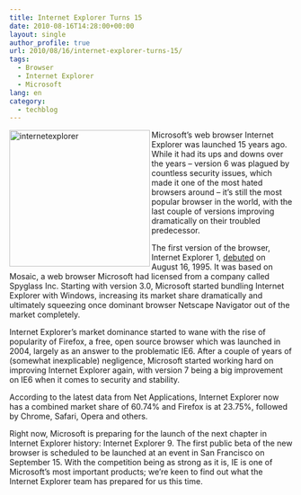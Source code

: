 ```yaml
---
title: Internet Explorer Turns 15
date: 2010-08-16T14:28:00+00:00
layout: single
author_profile: true
url: 2010/08/16/internet-explorer-turns-15/
tags:
  - Browser
  - Internet Explorer
  - Microsoft
lang: en
category: 
  - techblog
---
```

[<img title="internetexplorer" border="0" alt="internetexplorer" align="left" src="http://lh4.ggpht.com/_vaUVXcmC3OI/TGlEG-0f7rI/AAAAAAAACYk/CTeXntvuQus/internetexplorer_thumb%5B2%5D.jpg?imgmax=800" width="250" height="243" />](http://lh3.ggpht.com/_vaUVXcmC3OI/TGlD_P4RlgI/AAAAAAAACYg/3bwL-LIvIrM/internetexplorer%5B4%5D.jpg?imgmax=800) 

Microsoft’s web browser Internet Explorer was launched 15 years ago. While it had its ups and downs over the years – version 6 was plagued by countless security issues, which made it one of the most hated browsers around – it’s still the most popular browser in the world, with the last couple of versions improving dramatically on their troubled predecessor. 

The first version of the browser, Internet Explorer 1, [debuted](https://secure.wikimedia.org/wikipedia/en/wiki/Internet_Explorer_1) on August 16, 1995. It was based on Mosaic, a web browser Microsoft had licensed from a company called Spyglass Inc. Starting with version 3.0, Microsoft started bundling Internet Explorer with Windows, increasing its market share dramatically and ultimately squeezing once dominant browser Netscape Navigator out of the market completely. 

Internet Explorer’s market dominance started to wane with the rise of popularity of Firefox, a free, open source browser which was launched in 2004, largely as an answer to the problematic IE6. After a couple of years of (somewhat inexplicable) negligence, Microsoft started working hard on improving Internet Explorer again, with version 7 being a big improvement on IE6 when it comes to security and stability. 

According to the latest data from Net Applications, Internet Explorer now has a combined market share of 60.74% and Firefox is at 23.75%, followed by Chrome, Safari, Opera and others. 

Right now, Microsoft is preparing for the launch of the next chapter in Internet Explorer history: Internet Explorer 9. The first public beta of the new browser is scheduled to be launched at an event in San Francisco on September 15. With the competition being as strong as it is, IE is one of Microsoft’s most important products; we’re keen to find out what the Internet Explorer team has prepared for us this time.